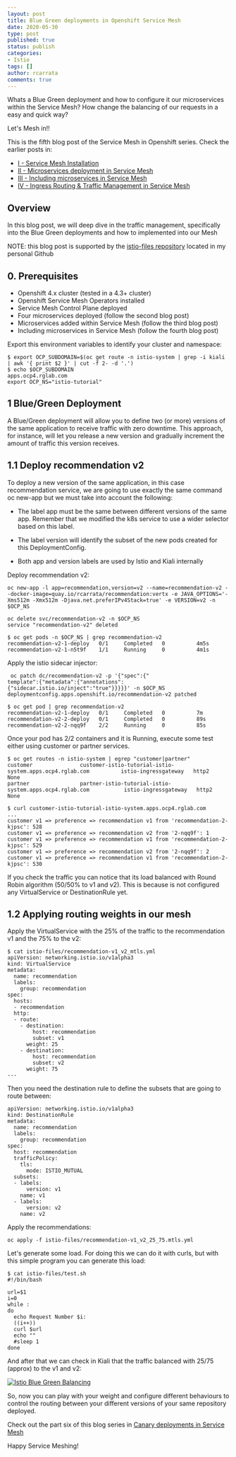 ```yaml
---
layout: post
title: Blue Green deployments in Openshift Service Mesh
date: 2020-05-30
type: post
published: true
status: publish
categories:
- Istio
tags: []
author: rcarrata
comments: true
---
```


Whats a Blue Green deployment and how to configure it our microservices within the Service Mesh? How
change the balancing of our requests in a easy and quick way?

Let's Mesh in!!

This is the fifth blog post of the Service Mesh in Openshift series. Check the earlier posts in:
* [I - Service Mesh Installation](https://rcarrata.com/istio/service-mesh-installation/)
* [II - Microservices deployment in Service Mesh](https://rcarrata.com/istio/microservices-deployment-in-service-mesh/)
* [III - Including microservices in Service Mesh](https://rcarrata.com/istio/adding-microservices-within-mesh/)
* [IV - Ingress Routing & Traffic Management in Service Mesh](https://rcarrata.com/istio/ingress-routing-service-mesh/)

## Overview

In this blog post, we will deep dive in the traffic management, specifically into the Blue Green
deployments and how to implemented into our Mesh

NOTE: this blog post is supported by the [istio-files repository](https://github.com/rcarrata/istio-files) located in my personal Github

## 0. Prerequisites

* Openshift 4.x cluster (tested in a 4.3+ cluster)
* Openshift Service Mesh Operators installed
* Service Mesh Control Plane deployed
* Four microservices deployed (follow the second blog post)
* Microservices added within Service Mesh (follow the third blog post)
* Including microservices in Service Mesh (follow the fourth blog post)

Export this environment variables to identify your cluster and namespace:

```
$ export OCP_SUBDOMAIN=$(oc get route -n istio-system | grep -i kiali | awk '{ print $2 }' | cut -f 2- -d '.')
$ echo $OCP_SUBDOMAIN
apps.ocp4.rglab.com
export OCP_NS="istio-tutorial"
```

## 1 Blue/Green Deployment

A Blue/Green deployment will allow you to define two (or more) versions of the same application to
receive traffic with zero downtime. This approach, for instance, will let you release a new version
and gradually increment the amount of traffic this version receives.

## 1.1 Deploy recommendation v2

To deploy a new version of the same application, in this case recommendation service, we are going to use exactly the same command oc new-app but we must take into account the following:

* The label app must be the same between different versions of the same app. Remember that we modified the k8s service to use a wider selector based on this label.

* The label version will identify the subset of the new pods created for this DeploymentConfig.

* Both app and version labels are used by Istio and Kiali internally

Deploy recommendation v2:

```
oc new-app -l app=recommendation,version=v2 --name=recommendation-v2 --docker-image=quay.io/rcarrata/recommendation:vertx -e JAVA_OPTIONS='-Xms512m -Xmx512m -Djava.net.preferIPv4Stack=true' -e VERSION=v2 -n $OCP_NS
```

```
oc delete svc/recommendation-v2 -n $OCP_NS
service "recommendation-v2" deleted
```

```
$ oc get pods -n $OCP_NS | grep recommendation-v2
recommendation-v2-1-deploy   0/1     Completed   0          4m5s
recommendation-v2-1-n5t9f    1/1     Running     0          4m1s
```

Apply the istio sidecar injector:

```
 oc patch dc/recommendation-v2 -p '{"spec":{"
template":{"metadata":{"annotations":{"sidecar.istio.io/inject":"true"}}}}}' -n $OCP_NS
deploymentconfig.apps.openshift.io/recommendation-v2 patched
```

```
$ oc get pod | grep recommendation-v2
recommendation-v2-1-deploy   0/1     Completed   0          7m
recommendation-v2-2-deploy   0/1     Completed   0          89s
recommendation-v2-2-nqq9f    2/2     Running     0          85s
```

Once your pod has 2/2 containers and it is Running, execute some test either using customer or partner services.

```
$ oc get routes -n istio-system | egrep "customer|partner"
customer               customer-istio-tutorial-istio-system.apps.ocp4.rglab.com          istio-ingressgateway   http2                        None
partner                partner-istio-tutorial-istio-system.apps.ocp4.rglab.com           istio-ingressgateway   http2                        None
```

```
$ curl customer-istio-tutorial-istio-system.apps.ocp4.rglab.com
...
customer v1 => preference => recommendation v1 from 'recommendation-2-kjpsc': 528
customer v1 => preference => recommendation v2 from '2-nqq9f': 1
customer v1 => preference => recommendation v1 from 'recommendation-2-kjpsc': 529
customer v1 => preference => recommendation v2 from '2-nqq9f': 2
customer v1 => preference => recommendation v1 from 'recommendation-2-kjpsc': 530
```

If you check the traffic you can notice that its load balanced with Round Robin algorithm (50/50% to v1 and v2). This is because is not configured any VirtualService or DestinationRule yet.


## 1.2 Applying routing weights in our mesh

Apply the VirtualService with the 25% of the traffic to the recommendation v1 and the 75% to the v2:

```
$ cat istio-files/recommendation-v1_v2_mtls.yml
apiVersion: networking.istio.io/v1alpha3
kind: VirtualService
metadata:
  name: recommendation
  labels:
    group: recommendation
spec:
  hosts:
  - recommendation
  http:
  - route:
    - destination:
        host: recommendation
        subset: v1
      weight: 25
    - destination:
        host: recommendation
        subset: v2
      weight: 75
---
```

Then you need the destination rule to define the subsets that are going to route between:

```
apiVersion: networking.istio.io/v1alpha3
kind: DestinationRule
metadata:
  name: recommendation
  labels:
    group: recommendation
spec:
  host: recommendation
  trafficPolicy:
    tls:
      mode: ISTIO_MUTUAL
  subsets:
  - labels:
      version: v1
    name: v1
  - labels:
      version: v2
    name: v2
```

Apply the recommendations:

```
oc apply -f istio-files/recommendation-v1_v2_25_75.mtls.yml
```

Let's generate some load. For doing this we can do it with curls, but with this simple program you can generate this load:

```
$ cat istio-files/test.sh
#!/bin/bash

url=$1
i=0
while :
do
  echo Request Number $i:
  ((i++))
  curl $url
  echo ""
  #sleep 1
done
```

And after that we can check in Kiali that the traffic balanced with 25/75 (approx) to the v1 and v2:

[![](/images/istio3.png "Istio Blue Green Balancing")]({{site.url}}/images/istio3.png)

So, now you can play with your weight and configure different behaviours to control the routing between your different versions of your same repository deployed.

Check out the part six of this blog series in [Canary deployments in Service Mesh](https://rcarrata.com/istio/canary-in-service-mesh/)

Happy Service Meshing!
